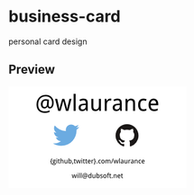 business-card
=============

personal card design

Preview
-------

![personal card preview](card.png)
